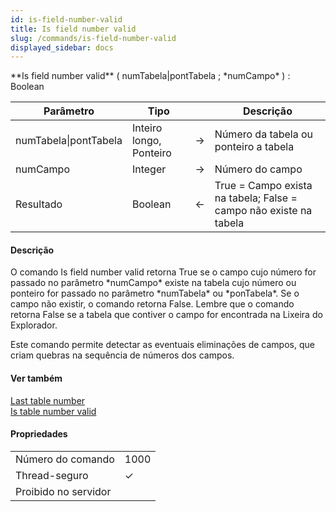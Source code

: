 ```yaml
---
id: is-field-number-valid
title: Is field number valid
slug: /commands/is-field-number-valid
displayed_sidebar: docs
---
```


<!--REF #_command_.Is field number valid.Syntax-->**Is field number valid** ( numTabela|pontTabela ; *numCampo* ) : Boolean<!-- END REF-->
<!--REF #_command_.Is field number valid.Params-->
| Parâmetro | Tipo |  | Descrição |
| --- | --- | --- | --- |
| numTabela&#124;pontTabela | Inteiro longo, Ponteiro | &#8594;  | Número da tabela ou ponteiro a tabela |
| numCampo | Integer | &#8594;  | Número do campo |
| Resultado | Boolean | &#8592; | True = Campo exista na tabela; False = campo não existe na tabela |

<!-- END REF-->

#### Descrição 

<!--REF #_command_.Is field number valid.Summary-->O comando Is field number valid retorna True se o campo cujo número for passado no parâmetro *numCampo* existe na tabela cujo número ou ponteiro for passado no parâmetro *numTabela* ou *ponTabela*.<!-- END REF--> Se o campo não existir, o comando retorna False. Lembre que o comando retorna False se a tabela que contiver o campo for encontrada na Lixeira do Explorador.  
  
Este comando permite detectar as eventuais eliminações de campos, que criam quebras na sequência de números dos campos.

#### Ver também 

[Last table number](last-table-number.md)  
[Is table number valid](is-table-number-valid.md)  

#### Propriedades
|  |  |
| --- | --- |
| Número do comando | 1000 |
| Thread-seguro | &check; |
| Proibido no servidor ||


